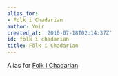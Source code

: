 ```yaml
---
alias_for:
- Folk i Chadarian
author: Ymir
created_at: '2010-07-18T02:14:37Z'
id: fölk i chadarian
title: Fölk i Chadarian
---
```

Alias for [Folk i Chadarian]

  [Folk i Chadarian]: Folk_i_Chadarian